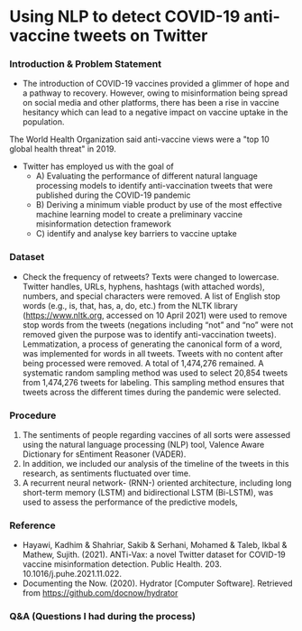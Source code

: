 # Using NLP to detect COVID-19 anti-vaccine tweets on Twitter

### Introduction & Problem Statement  
- The introduction of COVID-19 vaccines provided a glimmer of hope and a pathway to recovery. However, owing to misinformation being spread on social media and other platforms, there has been a rise in vaccine hesitancy which can lead to a negative impact on vaccine uptake in the population.

The World Health Organization said anti-vaccine views were a "top 10 global health threat" in 2019.

- Twitter has employed us with the goal of
  - A) Evaluating the performance of different natural language processing models to identify anti-vaccination tweets that were published during the COVID-19 pandemic
  - B)  Deriving a minimum viable product by use of the most effective machine learning model to create a preliminary vaccine misinformation detection framework
  - C) identify and analyse key barriers to vaccine uptake



### Dataset
- Check the frequency of retweets?
Texts were changed to lowercase. Twitter handles, URLs, hyphens, hashtags (with attached words), numbers, and special characters were removed. A list of English stop words
(e.g., is, that, has, a, do, etc.) from the NLTK library (https://www.nltk.org, accessed on 10
April 2021) were used to remove stop words from the tweets (negations including “not”
and “no” were not removed given the purpose was to identify anti-vaccination tweets).
Lemmatization, a process of generating the canonical form of a word, was implemented
for words in all tweets.
Tweets with no content after being processed were removed.
A total of 1,474,276 remained.
A systematic random sampling method was used to select 20,854 tweets from 1,474,276
tweets for labeling. This sampling method ensures that tweets across the different times
during the pandemic were selected.

### Procedure

1. The sentiments of people regarding vaccines of all sorts were assessed using the natural language processing (NLP) tool, Valence Aware Dictionary for sEntiment Reasoner (VADER).
2.  In addition, we included our analysis of the timeline of the tweets in this research, as sentiments fluctuated over time.
3. A recurrent neural network- (RNN-) oriented architecture, including long short-term memory (LSTM) and bidirectional LSTM (Bi-LSTM), was used to assess the performance of the predictive models,

### Reference
- Hayawi, Kadhim & Shahriar, Sakib & Serhani, Mohamed & Taleb, Ikbal & Mathew, Sujith. (2021). ANTi-Vax: a novel Twitter dataset for COVID-19 vaccine misinformation detection. Public Health. 203. 10.1016/j.puhe.2021.11.022.
- Documenting the Now. (2020). Hydrator [Computer Software]. Retrieved from https://github.com/docnow/hydrator



### Q&A (Questions I had during the process)
